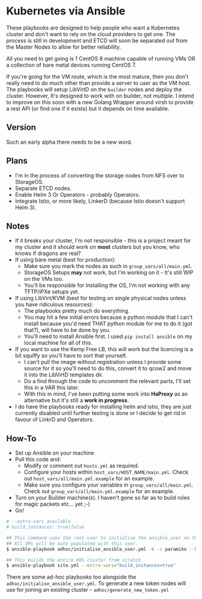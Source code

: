 # Kubernetes via Ansible

These playbooks are designed to help people who want a Kubernetes cluster and don't want to rely on the cloud providers to get one.
The process is still in development and ETCD will soon be separated out from the Master Nodes to allow for better reliability.

All you need to get going is 1 CentOS 8 machine capable of running VMs OR a collection of bare metal devices running CentOS 7.

If you're going for the VM route, which is the most mature, then you don't really need to do much other than provide a server to user as the VM host.
The playbooks will setup LibVirtD on the `builder` nodes and deploy the cluster. However, It's designed to work with on builder, not multiple.
I intend to improve on this soon with a new Golang Wrapper around virsh to provide a rest API (or find one if it exists) but it depends on time available.

## Version
Such an early alpha there needs to be a new word.

## Plans
* I'm in the process of converting the storage nodes from NFS over to StorageOS.
* Separate ETCD nodes. 
* Enable Helm 3 Or Operators - probably Operators.
* Integrate Istio, or more likely, LinkerD (because Istio doesn't support Helm 3).

## Notes
* If it breaks your cluster, I'm not responsible - this is a project meant for my cluster and it should work on **most** 
clusters but you know, who knows if dragons are real?
* If using bare metal (best for production):
    * Make sure you mark the nodes as such in `group_vars/all/main.yml`.
    * StorageOS Setups **may** not work, but I'm working on it - It's still WIP on the VMs too.
    * You'll be responsible for Installing the OS, I'm not working with any TFTP/iPXe setups yet.
* If using LibVirt/KVM (best for testing on single physical nodes unless you have ridiculous resources):
    * The playbooks pretty much do everything.
    * You may hit a few initial errors because a python module that I can't 
    install because you'd need THAT python module for me to do it (got that?), will have to be done by you.
    * You'll need to install Ansible first. I used `pip install ansible` on my local machine for all of this.
* If you want to use the Kemp Free LB, this will work but the licencing is a bit squiffy so you'll have to sort that yourself.
  * I can't pull the image without registration unless I provide some source for it so you'll need to do this, convert it to qcow2 and move it into the LibVirtD templates dir.
  * Do a find through the code to uncomment the relevant parts, I'll set this in a VAR this later. 
  * With this in mind, I've been putting some work into **HaProxy** as an alternative but it's still a **work in progress**.
* I do have the playbooks ready for installing helm and istio, they are just currently disabled until further testing is done or I decide to get rid in favour of LinkrD and Operators. 

## How-To
* Set up Ansible on your machine
* Pull this code and:
  * Modify or comment out `hosts.yml` as required.
  * Configure your hosts within `host_vars/HOST_NAME/main.yml`. Check out `host_vars/all/main.yml.example` for an example.
  * Make sure you configure your variables in `group_vars/all/main.yml`. Check out `group_vars/all/main.yml.example` for an example.
* Turn on your Builder machine(s). I haven't gone so far as to build roles for magic packets etc... yet ;-)
* Go!

```bash
# --extra-vars available
# build_instances: true|false

## This command uses the root user to initialise the ansible_user on the buidler node.
## All VMs will be auto populated with this user. 
$ ansible-playbook adhoc/initialise_ansible_user.yml -k -c paramiko --become --ask-become-pass --ask-pass -c paramiko

## This builds the entire K8S cluster from scratch
$ ansible-playbook site.yml --extra-vars="build_instances=true"
```

There are some ad-hoc playbooks too alongside the `adhoc/initialise_ansible_user.yml`.
To generate a new token nodes will use for joining an existing cluster - `adhoc/generate_new_token.yml`
